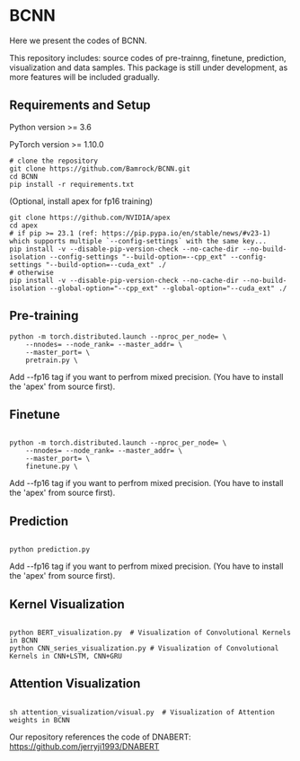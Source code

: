 # BCNN
Here we present the codes of BCNN.

This repository includes: source codes of pre-trainng, finetune, prediction, visualization and data samples. This package is still under development, as more features will be included gradually.

## Requirements and Setup
Python version >= 3.6

PyTorch version >= 1.10.0
```
# clone the repository
git clone https://github.com/Bamrock/BCNN.git
cd BCNN
pip install -r requirements.txt
```

(Optional, install apex for fp16 training)

```
git clone https://github.com/NVIDIA/apex
cd apex
# if pip >= 23.1 (ref: https://pip.pypa.io/en/stable/news/#v23-1) which supports multiple `--config-settings` with the same key... 
pip install -v --disable-pip-version-check --no-cache-dir --no-build-isolation --config-settings "--build-option=--cpp_ext" --config-settings "--build-option=--cuda_ext" ./
# otherwise
pip install -v --disable-pip-version-check --no-cache-dir --no-build-isolation --global-option="--cpp_ext" --global-option="--cuda_ext" ./
```


## Pre-training

```
python -m torch.distributed.launch --nproc_per_node= \
    --nnodes= --node_rank= --master_addr= \
    --master_port= \
    pretrain.py \
```

Add --fp16 tag if you want to perfrom mixed precision. (You have to install the 'apex' from source first).


## Finetune 

```

python -m torch.distributed.launch --nproc_per_node= \
    --nnodes= --node_rank= --master_addr= \
    --master_port= \
    finetune.py \
```

Add --fp16 tag if you want to perfrom mixed precision. (You have to install the 'apex' from source first).


## Prediction

```

python prediction.py
```
Add --fp16 tag if you want to perfrom mixed precision. (You have to install the 'apex' from source first).

## Kernel Visualization

```

python BERT_visualization.py  # Visualization of Convolutional Kernels in BCNN
python CNN_series_visualization.py # Visualization of Convolutional Kernels in CNN+LSTM, CNN+GRU

```

## Attention Visualization

```

sh attention_visualization/visual.py  # Visualization of Attention weights in BCNN

```


Our repository references the code of DNABERT: https://github.com/jerryji1993/DNABERT

